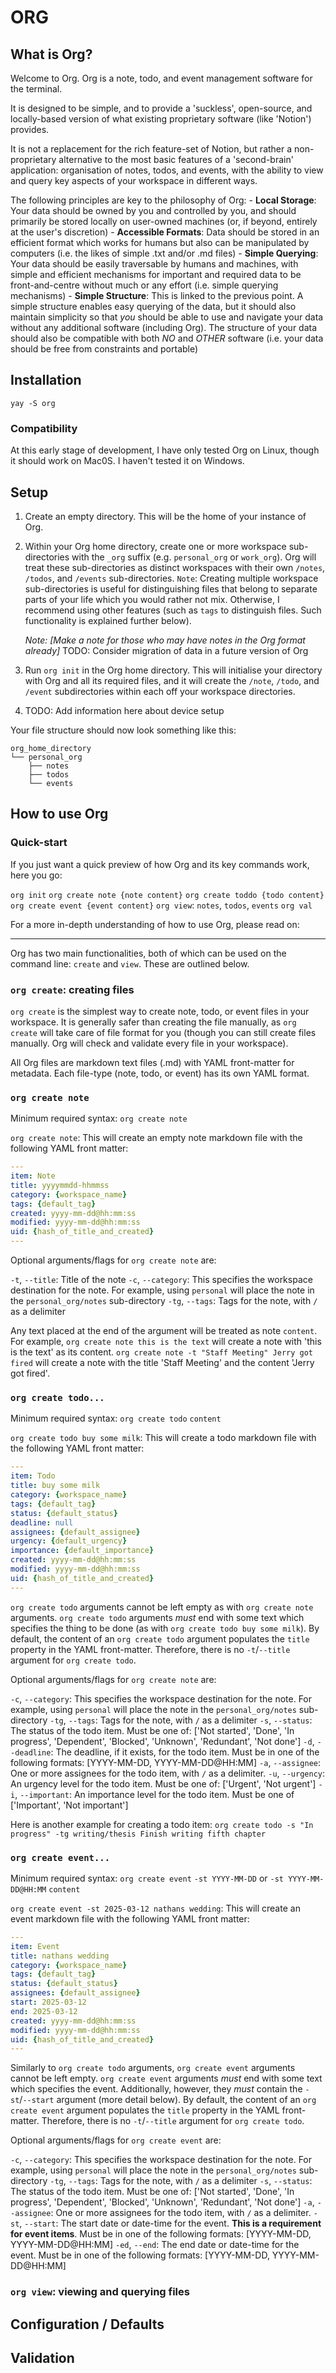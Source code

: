 # ORG

## What is Org?

Welcome to Org. Org is a note, todo, and event management software for the terminal.

It is designed to be simple, and to provide a 'suckless', open-source, and locally-based version of what existing proprietary software (like 'Notion') provides.

It is not a replacement for the rich feature-set of Notion, but rather a non-proprietary alternative to the most basic features of a 'second-brain' application: organisation of notes, todos, and events, with the ability to view and query key aspects of your workspace in different ways.

The following principles are key to the philosophy of Org:
    - **Local Storage**: Your data should be owned by you and controlled by you, and should primarily be stored locally on user-owned machines (or, if beyond, entirely at the user's discretion)
    - **Accessible Formats**: Data should be stored in an efficient format which works for humans but also can be manipulated by computers (i.e. the likes of simple .txt and/or .md files)
    - **Simple Querying**: Your data should be easily traversable by humans and machines, with simple and efficient mechanisms for important and required data to be front-and-centre without much or any effort (i.e. simple querying mechanisms)
    - **Simple Structure**: This is linked to the previous point. A simple structure enables easy querying of the data, but it should also maintain simplicity so that *you* should be able to use and navigate your data without any additional software (including Org). The structure of your data should also be compatible with both *NO* and *OTHER* software (i.e. your data should be free from constraints and portable)

## Installation

`yay -S org`

### Compatibility

At this early stage of development, I have only tested Org on Linux, though it should work on Mac0S. I haven't tested it on Windows.

## Setup

1. Create an empty directory. This will be the home of your instance of Org.
2. Within your Org home directory, create one or more workspace sub-directories with the `_org` suffix (e.g. `personal_org` or `work_org`). Org will treat these sub-directories as distinct workspaces with their own `/notes`, `/todos`, and `/events` sub-directories.
    `Note`: Creating multiple workspace sub-directories is useful for distinguishing files that belong to separate parts of your life which you would rather not mix. Otherwise, I recommend using other features (such as `tags` to distinguish files. Such functionality is explained further below).

    *Note: [Make a note for those who may have notes in the Org format already]*
    TODO: Consider migration of data in a future version of Org

3. Run `org init` in the Org home directory. This will initialise your directory with Org and all its required files, and it will create the `/note`, `/todo`, and `/event` subdirectories within each off your workspace directories.
4. TODO: Add information here about device setup

Your file structure should now look something like this:

```plaintext
org_home_directory
└── personal_org
    ├── notes
    ├── todos
    └── events
```

## How to use Org

### Quick-start

If you just want a quick preview of how Org and its key commands work, here you go:

`org init`
`org create note {note content}`
`org create toddo {todo content}`
`org create event {event content}`
`org view`: `notes`, `todos`, `events`
`org val`

For a more in-depth understanding of how to use Org, please read on:

---

Org has two main functionalities, both of which can be used on the command line: `create` and `view`. These  are outlined below.

### `org create`: creating files

`org create` is the simplest way to create note, todo, or event files in your workspace. It is generally safer than creating the file manually, as `org create` will take care of file format for you (though you can still create files manually. Org will check and validate every file in your workspace).

All Org files are markdown text files (.md) with YAML front-matter for metadata. Each file-type (note, todo, or event) has its own YAML format.

### `org create note`

Minimum required syntax:
`org create note`

`org create note`: This will create an empty note markdown file with the following YAML front matter:

```YAML
---
item: Note
title: yyyymmdd-hhmmss
category: {workspace_name}
tags: {default_tag}
created: yyyy-mm-dd@hh:mm:ss
modified: yyyy-mm-dd@hh:mm:ss
uid: {hash_of_title_and_created}
---
```


Optional arguments/flags for `org create note` are:

`-t`, `--title`: Title of the note
`-c`, `--category`: This specifies the workspace destination for the note. For example, using `personal` will place the note in the `personal_org/notes` sub-directory
`-tg`, `--tags`: Tags for the note, with `/` as a delimiter

Any text placed at the end of the argument will be treated as note `content`. For example, `org create note this is the text` will create a note with 'this is the text' as its content. `org create note -t "Staff Meeting" Jerry got fired` will create a note with the title 'Staff Meeting' and the content 'Jerry got fired'.

### `org create todo...`

Minimum required syntax:
`org create todo` `content`

`org create todo buy some milk`: This will create a todo markdown file with the following YAML front matter:

```YAML
---
item: Todo
title: buy some milk
category: {workspace_name}
tags: {default_tag}
status: {default_status}
deadline: null
assignees: {default_assignee}
urgency: {default_urgency}
importance: {default_importance}
created: yyyy-mm-dd@hh:mm:ss
modified: yyyy-mm-dd@hh:mm:ss
uid: {hash_of_title_and_created}
---
```

`org create todo` arguments cannot be left empty as with `org create note` arguments. `org create todo` arguments *must* end with some text which specifies the thing to be done (as with `org create todo buy some milk`). By default, the content of an `org create todo` argument populates the `title` property in the YAML front-matter. Therefore, there is no `-t`/`--title` argument for `org create todo`.

Optional arguments/flags for `org create note` are:

`-c`, `--category`: This specifies the workspace destination for the note. For example, using `personal` will place the note in the `personal_org/notes` sub-directory
`-tg`, `--tags`: Tags for the note, with `/` as a delimiter
`-s`, `--status`: The status of the todo item. Must be one of: ['Not started', 'Done', 'In progress', 'Dependent', 'Blocked', 'Unknown', 'Redundant', 'Not done']
`-d`, `--deadline`: The deadline, if it exists, for the todo item. Must be in one of the following formats: [YYYY-MM-DD, YYYY-MM-DD@HH:MM]
`-a`, `--assignee`: One or more assignees for the todo item, with `/` as a delimiter.
`-u`, `--urgency`: An urgency level for the todo item. Must be one of: ['Urgent', 'Not urgent']
`-i`, `--important`: An importance level for the todo item. Must be one of ['Important', 'Not important']

Here is another example for creating a todo item: `org create todo -s "In progress" -tg writing/thesis Finish writing fifth chapter`

### `org create event...`

Minimum required syntax:
`org create event` `-st YYYY-MM-DD` or `-st YYYY-MM-DD@HH:MM` `content`

`org create event -st 2025-03-12 nathans wedding`: This will create an event markdown file with the following YAML front matter:

```YAML
---
item: Event
title: nathans wedding
category: {workspace_name}
tags: {default_tag}
status: {default_status}
assignees: {default_assignee}
start: 2025-03-12
end: 2025-03-12
created: yyyy-mm-dd@hh:mm:ss
modified: yyyy-mm-dd@hh:mm:ss
uid: {hash_of_title_and_created}
---
```

Similarly to `org create todo` arguments, `org create event` arguments cannot be left empty. `org create event` arguments *must* end with some text which specifies the event. Additionally, however, they *must* contain the `-st`/`--start` argument (more detail below). By default, the content of an `org create event` argument populates the `title` property in the YAML front-matter. Therefore, there is no `-t`/`--title` argument for `org create todo`.

Optional arguments/flags for `org create event` are:

`-c`, `--category`: This specifies the workspace destination for the note. For example, using `personal` will place the note in the `personal_org/notes` sub-directory
`-tg`, `--tags`: Tags for the note, with `/` as a delimiter
`-s`, `--status`: The status of the todo item. Must be one of: ['Not started', 'Done', 'In progress', 'Dependent', 'Blocked', 'Unknown', 'Redundant', 'Not done']
`-a`, `--assignee`: One or more assignees for the todo item, with `/` as a delimiter.
`-st`, `--start`: The start date or date-time for the event. **This is a requirement for event items**. Must be in one of the following formats: [YYYY-MM-DD, YYYY-MM-DD@HH:MM]
`-ed`, `--end`: The end date or date-time for the event. Must be in one of the following formats: [YYYY-MM-DD, YYYY-MM-DD@HH:MM]

### `org view`: viewing and querying files

## Configuration / Defaults

## Validation
